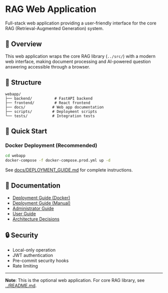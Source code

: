 # RAG Web Application

Full-stack web application providing a user-friendly interface for the core RAG (Retrieval-Augmented Generation) system.

## 🎯 Overview

This web application wraps the core RAG library (`../src/`) with a modern web interface, making document processing and AI-powered question answering accessible through a browser.

## 📁 Structure

```
webapp/
├── backend/          # FastAPI backend
├── frontend/         # React frontend  
├── docs/            # Web app documentation
├── scripts/         # Deployment scripts
└── tests/           # Integration tests
```

## 🚀 Quick Start

### Docker Deployment (Recommended)
```bash
cd webapp
docker-compose -f docker-compose.prod.yml up -d
```

See [docs/DEPLOYMENT_GUIDE.md](docs/DEPLOYMENT_GUIDE.md) for complete instructions.

## 📖 Documentation

- [Deployment Guide (Docker)](docs/DEPLOYMENT_GUIDE.md)
- [Deployment Guide (Manual)](docs/DEPLOYMENT.md)
- [Administrator Guide](docs/ADMIN_GUIDE.md)
- [User Guide](docs/USER_GUIDE.md)
- [Architecture Decisions](docs/architecture/)

## 🔒 Security

- Local-only operation
- JWT authentication
- Pre-commit security hooks
- Rate limiting

---

**Note**: This is the optional web application. For core RAG library, see [../README.md](../README.md).
